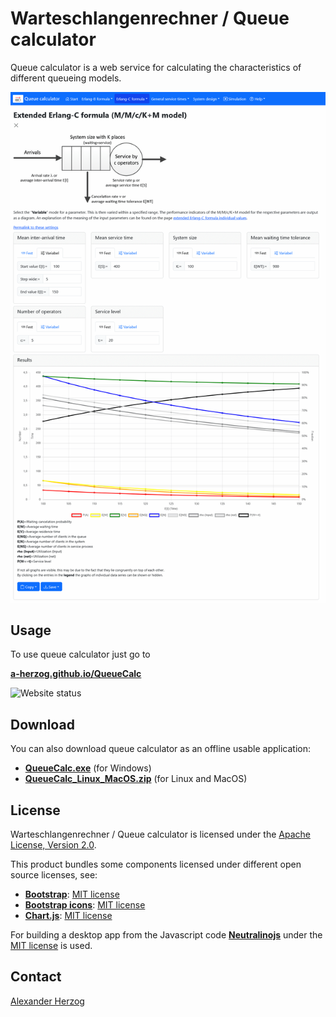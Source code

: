 # Warteschlangenrechner / Queue calculator

Queue calculator is a web service for calculating the characteristics of different queueing models.

[![Screenshot showing the user-interface of Queue calculator](ScreenshotQueueCalc.png)](https://a-herzog.github.io/QueueCalc)

## Usage

To use queue calculator just go to

**[a-herzog.github.io/QueueCalc](https://a-herzog.github.io/QueueCalc)**

![Website status](https://img.shields.io/website?url=https%3A%2F%2Fa-herzog.github.io%2FQueueCalc%2F)

## Download

You can also download queue calculator as an offline usable application:

* **[QueueCalc.exe](https://github.com/A-Herzog/QueueCalc/releases/latest/download/QueueCalc.exe)** (for Windows)
* **[QueueCalc_Linux_MacOS.zip](https://github.com/A-Herzog/QueueCalc/releases/latest/download/QueueCalc_Linux_MacOS.zip)** (for Linux and MacOS)

## License

Warteschlangenrechner / Queue calculator is licensed under the [Apache License, Version 2.0](https://www.apache.org/licenses/LICENSE-2.0).

This product bundles some components licensed under different open source licenses, see:

- [**Bootstrap**](https://getbootstrap.com/): [MIT license](https://opensource.org/license/mit/)
- [**Bootstrap icons**](https://icons.getbootstrap.com): [MIT license](https://opensource.org/license/mit/)
- [**Chart.js**](https://www.chartjs.org): [MIT license](https://opensource.org/license/mit/)

For building a desktop app from the Javascript code [**Neutralinojs**](https://neutralino.js.org/) under the
[MIT license](https://opensource.org/license/mit/) is used.

## Contact

[Alexander Herzog](https://github.com/A-Herzog)